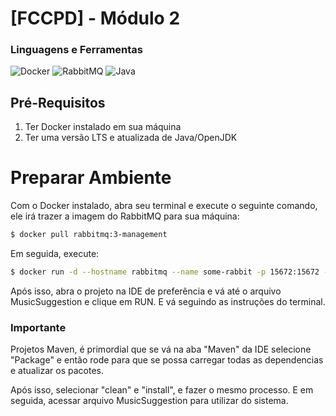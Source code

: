 # [FCCPD] - Módulo 2

### Linguagens e Ferramentas

![Docker](https://img.shields.io/badge/Docker-2496ED?style=for-the-badge&logo=docker&logoColor=white)
![RabbitMQ](https://img.shields.io/badge/rabbitmq-%23FF6600.svg?&style=for-the-badge&logo=rabbitmq&logoColor=white)
![Java](https://img.shields.io/badge/Java-ED8B00?style=for-the-badge&logo=java&logoColor=white)


## Pré-Requisitos

1. Ter Docker instalado em sua máquina
2. Ter uma versão LTS e atualizada de Java/OpenJDK 

# Preparar Ambiente
Com o Docker instalado, abra seu terminal e execute o seguinte comando, ele irá trazer a imagem do RabbitMQ para sua máquina:
```bash
$ docker pull rabbitmq:3-management
```
Em seguida, execute:
```bash
$ docker run -d --hostname rabbitmq --name some-rabbit -p 15672:15672 -p 5672:5672 rabbitmq:3-management
```
Após isso, abra o projeto na IDE de preferência e vá até o arquivo MusicSuggestion e clique em RUN. E vá seguindo as instruções do terminal.

### Importante
Projetos Maven, é primordial que se vá na aba "Maven" da IDE selecione "Package" e então rode para que se possa carregar todas as dependencias e atualizar os pacotes. 

Após isso, selecionar "clean" e "install", e fazer o mesmo processo. E em seguida, acessar arquivo MusicSuggestion para utilizar do sistema.